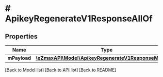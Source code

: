 # # ApikeyRegenerateV1ResponseAllOf

## Properties

Name | Type | Description | Notes
------------ | ------------- | ------------- | -------------
**mPayload** | [**\eZmaxAPI\Model\ApikeyRegenerateV1ResponseMPayload**](ApikeyRegenerateV1ResponseMPayload.md) |  |

[[Back to Model list]](../../README.md#models) [[Back to API list]](../../README.md#endpoints) [[Back to README]](../../README.md)
